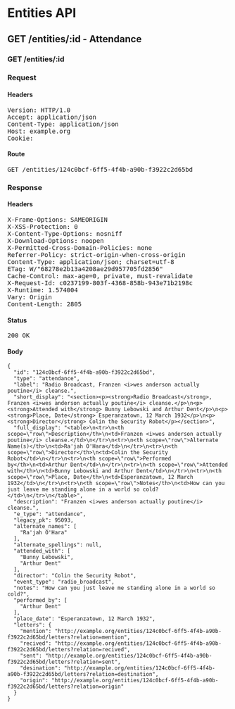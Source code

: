 # Entities API



## GET /entities/:id - Attendance

### GET /entities/:id
### Request

#### Headers

<pre>Version: HTTP/1.0
Accept: application/json
Content-Type: application/json
Host: example.org
Cookie: </pre>

#### Route

<pre>GET /entities/124c0bcf-6ff5-4f4b-a90b-f3922c2d65bd</pre>

### Response

#### Headers

<pre>X-Frame-Options: SAMEORIGIN
X-XSS-Protection: 0
X-Content-Type-Options: nosniff
X-Download-Options: noopen
X-Permitted-Cross-Domain-Policies: none
Referrer-Policy: strict-origin-when-cross-origin
Content-Type: application/json; charset=utf-8
ETag: W/&quot;68278e2b13a4208ae29d957705fd2856&quot;
Cache-Control: max-age=0, private, must-revalidate
X-Request-Id: c0237199-803f-4368-858b-943e71b2198c
X-Runtime: 1.574004
Vary: Origin
Content-Length: 2805</pre>

#### Status

<pre>200 OK</pre>

#### Body

~~~
{
  "id": "124c0bcf-6ff5-4f4b-a90b-f3922c2d65bd",
  "type": "attendance",
  "label": "Radio Broadcast, Franzen <i>wes anderson actually poutine</i> cleanse.",
  "short_display": "<section><p><strong>Radio Broadcast</strong>, Franzen <i>wes anderson actually poutine</i> cleanse.</p>\n<p><strong>Attended with</strong> Bunny Lebowski and Arthur Dent</p>\n<p><strong>Place, Date</strong> Esperanzatown, 12 March 1932</p>\n<p><strong>Director</strong> Colin the Security Robot</p></section>",
  "full_display": "<table>\n<tr>\n<th scope=\"row\">Description</th>\n<td>Franzen <i>wes anderson actually poutine</i> cleanse.</td>\n</tr>\n<tr>\n<th scope=\"row\">Alternate Name(s)</th>\n<td>Ra'jah O'Hara</td>\n</tr>\n<tr>\n<th scope=\"row\">Director</th>\n<td>Colin the Security Robot</td>\n</tr>\n<tr>\n<th scope=\"row\">Performed by</th>\n<td>Arthur Dent</td>\n</tr>\n<tr>\n<th scope=\"row\">Attended with</th>\n<td>Bunny Lebowski and Arthur Dent</td>\n</tr>\n<tr>\n<th scope=\"row\">Place, Date</th>\n<td>Esperanzatown, 12 March 1932</td>\n</tr>\n<tr>\n<th scope=\"row\">Notes</th>\n<td>How can you just leave me standing alone in a world so cold?</td>\n</tr>\n</table>",
  "description": "Franzen <i>wes anderson actually poutine</i> cleanse.",
  "e_type": "attendance",
  "legacy_pk": 95093,
  "alternate_names": [
    "Ra'jah O'Hara"
  ],
  "alternate_spellings": null,
  "attended_with": [
    "Bunny Lebowski",
    "Arthur Dent"
  ],
  "director": "Colin the Security Robot",
  "event_type": "radio_broadcast",
  "notes": "How can you just leave me standing alone in a world so cold?",
  "performed_by": [
    "Arthur Dent"
  ],
  "place_date": "Esperanzatown, 12 March 1932",
  "letters": {
    "mention": "http://example.org/entities/124c0bcf-6ff5-4f4b-a90b-f3922c2d65bd/letters?relation=mention",
    "recived": "http://example.org/entities/124c0bcf-6ff5-4f4b-a90b-f3922c2d65bd/letters?relation=recived",
    "sent": "http://example.org/entities/124c0bcf-6ff5-4f4b-a90b-f3922c2d65bd/letters?relation=sent",
    "desination": "http://example.org/entities/124c0bcf-6ff5-4f4b-a90b-f3922c2d65bd/letters?relation=destination",
    "origin": "http://example.org/entities/124c0bcf-6ff5-4f4b-a90b-f3922c2d65bd/letters?relation=origin"
  }
}
~~~

